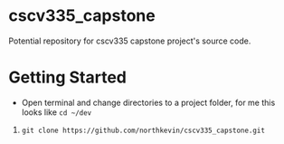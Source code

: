 # cscv335_capstone
Potential repository for cscv335 capstone project's source code.

# Getting Started
* Open terminal and change directories to a project folder, for me this looks like `cd ~/dev`

1. `git clone https://github.com/northkevin/cscv335_capstone.git`

